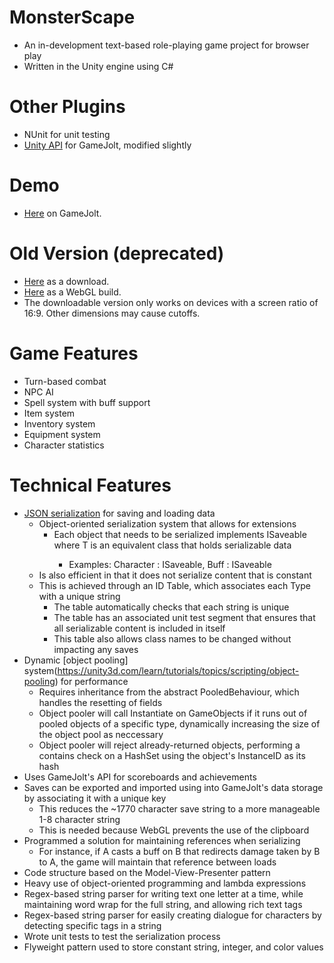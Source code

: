 # MonsterScape #
* An in-development text-based role-playing game project for browser play
* Written in the Unity engine using C#

# Other Plugins #
* NUnit for unit testing
* [Unity API](http://gamejolt.com/games/unity-api/15887) for GameJolt, modified slightly

# Demo #
* [Here](https://gamejolt.com/games/monsterscape/270136) on GameJolt.

# Old Version (deprecated) #
* [Here](https://drive.google.com/open?id=0B5E_IBqde8fLdGpmdUYyYmNzNHc) as a download.
* [Here](https://mothgarden.itch.io/monsterscape) as a WebGL build.
* The downloadable version only works on devices with a screen ratio of 16:9. Other dimensions may cause cutoffs.

# Game Features #
* Turn-based combat
* NPC AI
* Spell system with buff support
* Item system
* Inventory system
* Equipment system
* Character statistics

# Technical Features #
* [JSON serialization](https://docs.unity3d.com/Manual/JSONSerialization.html) for saving and loading data
    * Object-oriented serialization system that allows for extensions
        * Each object that needs to be serialized implements ISaveable<T> where T is an equivalent class that holds serializable data
            * Examples: Character : ISaveable<CharacterSave>, Buff : ISaveable<BuffSave>
    * Is also efficient in that it does not serialize content that is constant
    * This is achieved through an ID Table, which associates each Type with a unique string
        * The table automatically checks that each string is unique
        * The table has an associated unit test segment that ensures that all serializable content is included in itself
        * This table also allows class names to be changed without impacting any saves
* Dynamic [object pooling] system(https://unity3d.com/learn/tutorials/topics/scripting/object-pooling) for performance
    * Requires inheritance from the abstract PooledBehaviour, which handles the resetting of fields
    * Object pooler will call Instantiate on GameObjects if it runs out of pooled objects of a specific type, dynamically increasing the size of the object pool as neccessary
    * Object pooler will reject already-returned objects, performing a contains check on a HashSet using the object's InstanceID as its hash
* Uses GameJolt's API for scoreboards and achievements
* Saves can be exported and imported using into GameJolt's data storage by associating it with a unique key
    * This reduces the ~1770 character save string to a more manageable 1-8 character string
    * This is needed because WebGL prevents the use of the clipboard
* Programmed a solution for maintaining references when serializing
    * For instance, if A casts a buff on B that redirects damage taken by B to A, the game will maintain that reference between loads
* Code structure based on the Model-View-Presenter pattern
* Heavy use of object-oriented programming and lambda expressions
* Regex-based string parser for writing text one letter at a time, while maintaining word wrap for the full string, and allowing rich text tags
* Regex-based string parser for easily creating dialogue for characters by detecting specific tags in a string
* Wrote unit tests to test the serialization process
* Flyweight pattern used to store constant string, integer, and color values